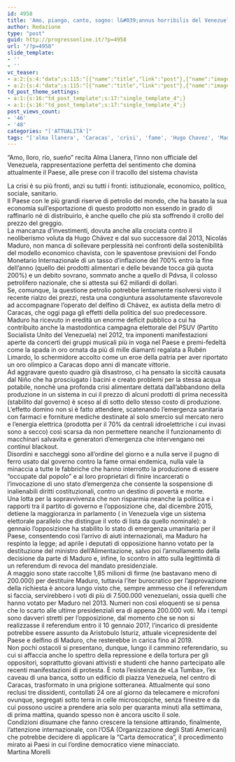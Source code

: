 ```yaml
---
id: 4958
title: 'Amo, piango, canto, sogno: l&#039;annus horribilis del Venezuela'
author: Redazione
type: "post"
guid: http://progressonline.it/?p=4958
url: "/?p=4958"
slide_template:
- ''
- ''
vc_teaser:
- a:2:{s:4:"data";s:115:"[{"name":"title","link":"post"},{"name":"image","image":"featured","link":"none"},{"name":"text","mode":"excerpt"}]";s:7:"bgcolor";s:0:"";}
- a:2:{s:4:"data";s:115:"[{"name":"title","link":"post"},{"name":"image","image":"featured","link":"none"},{"name":"text","mode":"excerpt"}]";s:7:"bgcolor";s:0:"";}
td_post_theme_settings:
- a:1:{s:16:"td_post_template";s:17:"single_template_4";}
- a:1:{s:16:"td_post_template";s:17:"single_template_4";}
post_views_count:
- '46'
- '48'
categories: "['ATTUALITÀ']"
tags: "['alma llanera', 'Caracas', 'crisi', 'fame', 'Hugo Chavez', 'Maduro', 'opposizione', 'politica', 'povertà', 'referendum', 'Venezuela']"
---
```


“Amo, lloro, río, sueño” recita Alma Llanera, l’inno non ufficiale del Venezuela, rappresentazione perfetta del sentimento che domina attualmente il Paese, alle prese con il tracollo del sistema chavista

La crisi è su più fronti, anzi su tutti i fronti: istituzionale, economico, politico, sociale, sanitario.  
Il Paese con le più grandi riserve di petrolio del mondo, che ha basato la sua economia sull’esportazione di questo prodotto non essendo in grado di raffinarlo né di distribuirlo, è anche quello che più sta soffrendo il crollo del prezzo del greggio.  
La mancanza d’investimenti, dovuta anche alla crociata contro il neoliberismo voluta da Hugo Chávez e dal suo successore dal 2013, Nicolás Maduro, non manca di sollevare perplessità nei confronti della sostenibilità del modello economico chavista, con le spaventose previsioni del Fondo Monetario Internazionale di un tasso d’inflazione del 700% entro la fine dell’anno (quello dei prodotti alimentari e delle bevande tocca già quota 200%) e un debito sovrano, sommato anche a quello di Pdvsa, il colosso petrolifero nazionale, che si attesta sui 62 miliardi di dollari.  
Se, comunque, la questione petrolio potrebbe lentamente risolversi visto il recente rialzo dei prezzi, resta una congiuntura assolutamente sfavorevole ad accompagnare l’operato del delfino di Chávez, ex autista della metro di Caracas, che oggi paga gli effetti della politica del suo predecessore.  
Maduro ha ricevuto in eredità un enorme deficit pubblico a cui ha contribuito anche la mastodontica campagna elettorale del PSUV (Partito Socialista Unito del Venezuela) nel 2012, tra imponenti manifestazioni aperte da concerti dei gruppi musicali più in voga nel Paese e premi-fedeltà come la spada in oro ornata da più di mille diamanti regalata a Rubén Limardo, lo schermidore accolto come un eroe della patria per aver riportato un oro olimpico a Caracas dopo anni di mancate vittorie.  
Ad aggravare questo quadro già disastroso, ci ha pensato la siccità causata dal Niño che ha prosciugato i bacini e creato problemi per la stessa acqua potabile, nonchè una profonda crisi alimentare dettata dall’abbandono della produzione in un sistema in cui il prezzo di alcuni prodotti di prima necessità (stabilito dal governo) è sceso al di sotto dello stesso costo di produzione.  
L’effetto domino non si è fatto attendere, scatenando l’emergenza sanitaria con farmaci e forniture mediche destinate al solo smercio sul mercato nero e l’energia elettrica (prodotta per il 70% da centrali idroelettriche i cui invasi sono a secco) così scarsa da non permettere neanche il funzionamento di macchinari salvavita e generatori d’emergenza che intervengano nei continui blackout.  
Disordini e saccheggi sono all’ordine del giorno e a nulla serve il pugno di ferro usato dal governo contro la fame ormai endemica, nulla vale la minaccia a tutte le fabbriche che hanno interrotto la produzione di essere “occupate dal popolo” e ai loro proprietari di finire incarcerati o l’invocazione di uno stato d’emergenza che consente la sospensione di inalienabili diritti costituzionali, contro un destino di povertà e morte.  
Una lotta per la sopravvivenza che non risparmia neanche la politica e i rapporti tra il partito di governo e l’opposizione che, dal dicembre 2015, detiene la maggioranza in parlamento ( in Venezuela vige un sistema elettorale parallelo che distingue il voto di lista da quello nominale): a gennaio l’opposizione ha stabilito lo stato di emergenza umanitaria per il Paese, consentendo così l’arrivo di aiuti internazionali, ma Maduro ha respinto la legge; ad aprile i deputati di opposizione hanno votato per la destituzione del ministro dell’Alimentazione, salvo poi l’annullamento della decisione da parte di Maduro e, infine, lo scontro in atto sulla legittimità di un referendum di revoca del mandato presidenziale.  
A maggio sono state raccolte 1,85 milioni di firme (ne bastavano meno di 200.000) per destituire Maduro, tuttavia l’iter burocratico per l’approvazione della richiesta è ancora lungo visto che, sempre ammesso che il referendum si faccia, servirebbero i voti di più di 7.500.000 venezuelani, ossia quelli che hanno votato per Maduro nel 2013. Numeri non così eloquenti se si pensa che lo scarto alle ultime presidenziali era di appena 200.000 voti. Ma i tempi sono davveri stretti per l’opposizione, dal momento che se non si realizzasse il referendum entro il 10 gennaio 2017, l’incarico di presidente potrebbe essere assunto da Aristobulo Isturiz, attuale vicepresidente del Paese e delfino di Maduro, che resterebbe in carica fino al 2019.  
Non pochi ostacoli si presentano, dunque, lungo il cammino referendario, su cui si affaccia anche lo spettro della repressione e della tortura per gli oppositori, soprattutto giovani attivisti e studenti che hanno partecipato alle recenti manifestazioni di protesta. È nota l’esistenza de «La Tumba», l’ex caveau di una banca, sotto un edificio di piazza Venezuela, nel centro di Caracas, trasformato in una prigione sotteranea. Attualmente qui sono reclusi tre dissidenti, contollati 24 ore al giorno da telecamere e microfoni ovunque, segregati sotto terra in celle microscopiche, senza finestre e da cui possono uscire a prendere aria solo per quaranta minuti alla settimana, di prima mattina, quando spesso non è ancora uscito il sole.  
Condizioni disumane che fanno crescere la tensione attirando, finalmente, l’attenzione internazionale, con l’OSA (Organizzazione degli Stati Americani) che potrebbe decidere di applicare la “Carta democratica”, il procedimento mirato ai Paesi in cui l’ordine democratico viene minacciato.  
Martina Morelli